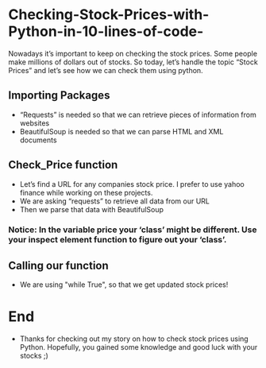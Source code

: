 # Checking-Stock-Prices-with-Python-in-10-lines-of-code-
Nowadays it’s important to keep on checking the stock prices. Some people make millions of dollars out of stocks. So today, let’s handle the topic “Stock Prices” and let’s see how we can check them using python.

## **Importing Packages**
- “Requests” is needed so that we can retrieve pieces of information from websites
- BeautifulSoup is needed so that we can parse HTML and XML documents

## **Check_Price function**
- Let’s find a URL for any companies stock price. I prefer to use yahoo finance while working on these projects.
- We are asking “requests” to retrieve all data from our URL
- Then we parse that data with BeautifulSoup
### Notice: In the variable price your ‘class’ might be different. Use your inspect element function to figure out your ‘class’.

## **Calling our function**
- We are using "while True", so that we get updated stock prices!

# **End**

- Thanks for checking out my story on how to check stock prices using Python. Hopefully, you gained some knowledge and good luck with your stocks ;)
